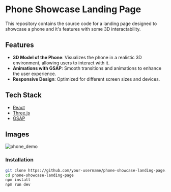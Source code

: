 # Phone Showcase Landing Page

This repository contains the source code for a landing page designed to showcase a phone and it's features with some 3D interactability.

## Features
- **3D Model of the Phone**: Visualizes the phone in a realistic 3D environment, allowing users to interact with it.
- **Animations with GSAP**: Smooth transitions and animations to enhance the user experience.
- **Responsive Design**: Optimized for different screen sizes and devices.


## Tech Stack
- [React](https://reactjs.org/)
- [Three.js](https://threejs.org/)
- [GSAP](https://greensock.com/gsap/)


## Images
![phone_demo](https://github.com/user-attachments/assets/540e8be7-3442-4d51-86ce-1516017420b5)

### Installation
   ```bash
   git clone https://github.com/your-username/phone-showcase-landing-page.git
   cd phone-showcase-landing-page
   npm install
   npm run dev
```

